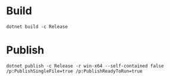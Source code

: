 
# Build

```
dotnet build -c Release
```

# Publish

```
dotnet publish -c Release -r win-x64 --self-contained false /p:PublishSingleFile=true /p:PublishReadyToRun=true
```

